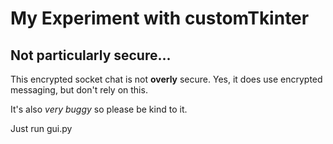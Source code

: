 # My Experiment with customTkinter

## Not particularly secure...
This encrypted socket chat is not **overly** secure. Yes, it does use encrypted messaging, but don't rely on this.

It's also *very buggy* so please be kind to it.

Just run gui.py
